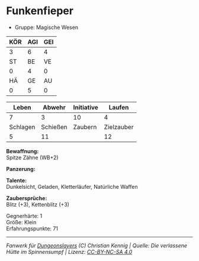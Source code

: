 # Funkenfieper  
- Gruppe: Magische Wesen  

| KÖR | AGI | GEI |  
| --- | --- | --- |  
| 3   | 6   | 4   |
| ST  | BE  | VE  |  
| 0   | 4   | 0   |
| HÄ  | GE  | AU  |  
| 0   | 5   | 0   |


| Leben    | Abwehr   | Initiative | Laufen     |
| -------- | -------- | ---------- | ---------- |
| 7        | 3        | 10         | 4          |
| Schlagen | Schießen | Zaubern    | Zielzauber |
| 5        | 11       |            | 12         |

**Bewaffnung:**  
Spitze Zähne (WB+2)

**Panzerung:**  


**Talente:**  
Dunkelsicht, Geladen, Kletterläufer, Natürliche Waffen

**Zaubersprüche:**  
Blitz (+3), Kettenblitz (+3)

Gegnerhärte: 1  
Größe: Klein  
Erfahrungspunkte: 71  



___
*Fanwerk für [Dungeonslayers](https://www.dungeonslayers.net/) (C) Christian Kennig | Quelle: Die verlassene Hütte im Spinnensumpf | Lizenz: [CC-BY-NC-SA 4.0](https://creativecommons.org/licenses/by-nc-sa/4.0/deed.de)*